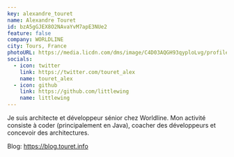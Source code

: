 ```yaml
---
key: alexandre_touret
name: Alexandre Touret
id: bzA5gGJEX8O2NAvaYvM7apE3NUe2
feature: false
company: WORLDLINE
city: Tours, France
photoURL: https://media.licdn.com/dms/image/C4D03AQGH93qyploLvg/profile-displayphoto-shrink_200_200/0?e=1583366400&v=beta&t=aapzCTd0gnSB9wZWT-c_801SgayxzGDlGboCjEXrWEQ
socials:
  - icon: twitter
    link: https://twitter.com/touret_alex
    name: touret_alex
  - icon: github
    link: https://github.com/littlewing
    name: littlewing
---
```

Je suis architecte et développeur sénior chez Worldline. Mon activité consiste à coder (principalement en Java), coacher des développeurs et concevoir des architectures. 

Blog: https://blog.touret.info
